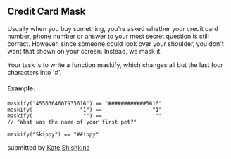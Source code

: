 ## Credit Card Mask

Usually when you buy something, you're asked whether your credit card number, phone number or answer to your most secret question is still correct. However, since someone could look over your shoulder, you don't want that shown on your screen. Instead, we mask it.

Your task is to write a function maskify, which changes all but the last four characters into '#'.
#### Example:
```
maskify("4556364607935616") == "############5616"
maskify(               "1") ==                "1"
maskify(                "") ==                 ""
// "What was the name of your first pet?"

maskify("Skippy") == "##ippy"
```



submitted by [Kate Shishkina](https://github.com/shishkina)

